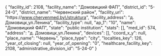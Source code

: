 {
    "facility_id": 2108,
    "facility_name": "Домовицкий ФАП",
    "district_id": "5-24-0",
    "district_name": "Червенский район",
    "facility_url": "https:\/\/www.chervenmed.by\/struktura",
    "facility_address": "д. Домовицк,ул.Ленина",
    "facility_type": null,
    "ap_1": "10",
    "name": "Домовицкий ФАП",
    "state": "public institution",
    "stats": [],
    "med_id": 574,
    "address": "д. Домовицк,ул.Ленина",
    "devices": [],
    "coord_x_y": null,
    "place_name": "Червень",
    "place_type": "city",
    "localties_key": 126,
    "year_of_closing": null,
    "year_of_opening": "0",
    "healthcare_facility_key": 2108,
    "administrative_division_id": "5-24-0"
}
